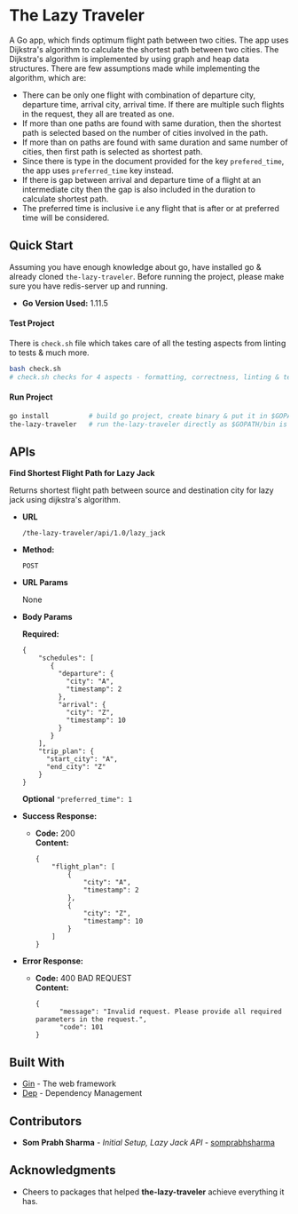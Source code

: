 
# The Lazy Traveler

A Go app, which finds optimum flight path between two cities.
The app uses Dijkstra's algorithm to calculate the shortest path between two cities.
The Dijkstra's algorithm is implemented by using graph and heap data structures.
There are few assumptions made while implementing the algorithm, which are:
- There can be only one flight with combination of departure city, departure time, arrival city, arrival time. If there are multiple such flights in the request, they all are treated as one.
- If more than one paths are found with same duration, then the shortest path is selected based on the number of cities involved in the path.
- If more than on paths are found with same duration and same number of cities, then first path is selected as shortest path.
- Since there is type in the document provided for the key `prefered_time`, the app uses `preferred_time` key instead.
- If there is gap between arrival and departure time of a flight at an intermediate city then the gap is also included in the duration to calculate shortest path.
- The preferred time is inclusive i.e any flight that is after or at preferred time will be considered.

**Quick Start**
----

Assuming you have enough knowledge about go, have installed go & already cloned `the-lazy-traveler`.
Before running the project, please make sure you have redis-server up and running.

* **Go Version Used:** 1.11.5

#### Test Project
There is `check.sh` file which takes care of all the testing aspects from linting to tests & much more. 
```sh
bash check.sh
# check.sh checks for 4 aspects - formatting, correctness, linting & tests
```
#### Run Project
```sh
go install          # build go project, create binary & put it in $GOPATH/bin
the-lazy-traveler   # run the-lazy-traveler directly as $GOPATH/bin is already added in $PATH
```

**APIs**
----
**Find Shortest Flight Path for Lazy Jack**

Returns shortest flight path between source and destination city for lazy jack using dijkstra's algorithm.

* **URL**

  `/the-lazy-traveler/api/1.0/lazy_jack`

* **Method:**

  `POST`
  
*  **URL Params**

   None

* **Body Params**

  **Required:**
  ```
  {
      "schedules": [
         {
           "departure": {
             "city": "A",
             "timestamp": 2
           },
           "arrival": {
             "city": "Z",
             "timestamp": 10
           }
         }
      ],
      "trip_plan": {
        "start_city": "A",
        "end_city": "Z"
      }
  }
  ```
  **Optional**
  `"preferred_time": 1`

* **Success Response:**

  * **Code:** 200 <br />
    **Content:**
    ```
    {
        "flight_plan": [
            {
                "city": "A",
                "timestamp": 2
            },
            {
                "city": "Z",
                "timestamp": 10
            }
        ]
    }
    ```
 
* **Error Response:**

  * **Code:** 400 BAD REQUEST <br />
    **Content:**
    ```
    {
          "message": "Invalid request. Please provide all required parameters in the request.",
          "code": 101
    }
    ```

## Built With
* [Gin](https://github.com/gin-gonic/gin) - The web framework
* [Dep](https://github.com/golang/dep) - Dependency Management

## Contributors
* **Som Prabh Sharma** - *Initial Setup, Lazy Jack API* - [somprabhsharma](https://github.com/somprabhsharma)

## Acknowledgments
* Cheers to packages that helped **the-lazy-traveler** achieve everything it has. 